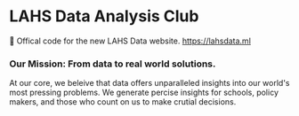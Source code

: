 # LAHS Data Analysis Club
:gem: Offical code for the new LAHS Data website. https://lahsdata.ml

### Our Mission: From data to real world solutions.
At our core, we beleive that data offers unparalleled insights into our world's most pressing problems. We generate percise insights for schools, policy makers, and those who count on us to make crutial decisions.
